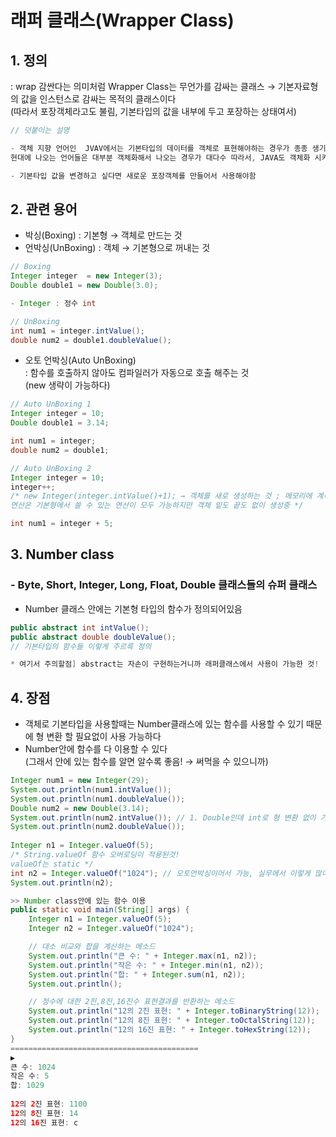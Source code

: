# 래퍼 클래스(Wrapper Class)
## 1. 정의 
: wrap 감싼다는 의미처럼 Wrapper Class는 무언가를 감싸는 클래스  → 기본자료형의 값을 인스턴스로 감싸는 목적의 클래스이다 <br>
(따라서 포장객체라고도 불림, 기본타입의 값을 내부에 두고 포장하는 상태여서)
```java
// 덧붙이는 설명

- 객체 지향 언어인  JVAV에서는 기본타입의 데이터를 객체로 표현해야하는 경우가 종종 생기고
현대에 나오는 언어들은 대부분 객체화해서 나오는 경우가 대다수 따라서, JAVA도 객체화 시키는게 좋다

- 기본타입 값을 변경하고 싶다면 새로운 포장객체를 만들어서 사용해야함
```
## 2. 관련 용어
- 박싱(Boxing) : 기본형 → 객체로 만드는 것 
- 언박싱(UnBoxing) : 객체 → 기본형으로 꺼내는 것
```java
// Boxing
Integer integer  = new Integer(3);
Double double1 = new Double(3.0);

- Integer : 정수 int

// UnBoxing
int num1 = integer.intValue();
double num2 = double1.doubleValue(); 
```
- 오토 언박싱(Auto UnBoxing) <br> : 함수를 호출하지 않아도 컴파일러가 자동으로 호출 해주는 것<br> (new 생략이 가능하다)
```java
// Auto UnBoxing 1
Integer integer = 10; 
Double double1 = 3.14;

int num1 = integer; 
double num2 = double1;

// Auto UnBoxing 2 
Integer integer = 10;
integer++; 
/* new Integer(integer.intValue()+1); → 객체를 새로 생성하는 것 ; 메모리에 계속 객체가 쌓이는 것
연산은 기본형에서 쓸 수 있는 연산이 모두 가능하지만 객체 밑도 끝도 없이 생성중 */

int num1 = integer + 5;
```

## 3. Number class
### - Byte, Short, Integer, Long, Float, Double 클래스들의 슈퍼 클래스
- Number 클래스 안에는 기본형 타입의 함수가 정의되어있음
```java
public abstract int intValue();
public abstract double doubleValue();
// 기본타입의 함수들 이렇게 주르륵 정의

* 여기서 주의할점] abstract는 자손이 구현하는거니까 래퍼클래스에서 사용이 가능한 것!
```

## 4. 장점
- 객체로 기본타입을 사용할때는 Number클래스에 있는 함수를 사용할 수 있기 때문에 형 변환 할 필요없이 사용 가능하다
- Number안에 함수를 다 이용할 수 있다<br> (그래서 안에 있는 함수를 알면 알수록 좋음! → 써먹을 수 있으니까)
```java
Integer num1 = new Integer(29);
System.out.println(num1.intValue());
System.out.println(num1.doubleValue());
Double num2 = new Double(3.14);
System.out.println(num2.intValue()); // 1. Double인데 int로 형 변환 없이 가능
System.out.println(num2.doubleValue());
 
Integer n1 = Integer.valueOf(5); 
/* String.valueOf 함수 오버로딩이 적용된것!
valueOf는 static */
int n2 = Integer.valueOf("1024"); // 오토언박싱이어서 가능, 실무에서 이렇게 많이 사용!
System.out.println(n2);
```
```java
>> Number class안에 있는 함수 이용
public static void main(String[] args) {
    Integer n1 = Integer.valueOf(5); 
    Integer n2 = Integer.valueOf("1024");

    // 대소 비교와 합을 계산하는 메소드
    System.out.println("큰 수: " + Integer.max(n1, n2));
    System.out.println("작은 수: " + Integer.min(n1, n2));
    System.out.println("합: " + Integer.sum(n1, n2));
    System.out.println();

    // 정수에 대한 2진,8진,16진수 표현결과를 반환하는 메소드 
    System.out.println("12의 2진 표현: " + Integer.toBinaryString(12));
    System.out.println("12의 8진 표현: " + Integer.toOctalString(12));
    System.out.println("12의 16진 표현: " + Integer.toHexString(12)); 
}
==========================================
▶ 
큰 수: 1024
작은 수: 5
합: 1029
 
12의 2진 표현: 1100
12의 8진 표현: 14
12의 16진 표현: c
```
